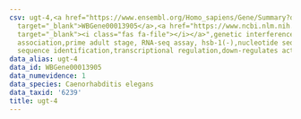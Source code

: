 ```yaml
---
csv: ugt-4,<a href="https://www.ensembl.org/Homo_sapiens/Gene/Summary?db=core;g=WBGene00013905"
  target="_blank">WBGene00013905</a>,<a href="https://www.ncbi.nlm.nih.gov/pubmed/30894454"
  target="_blank"><i class="fas fa-file"></i></a>",genetic interference,functional
  association,prime adult stage, RNA-seq assay, hsb-1(-),nucleotide sequence identification,nucleotide
  sequence identification,transcriptional regulation,down-regulates activity
data_alias: ugt-4
data_id: WBGene00013905
data_numevidence: 1
data_species: Caenorhabditis elegans
data_taxid: '6239'
title: ugt-4
---
```

